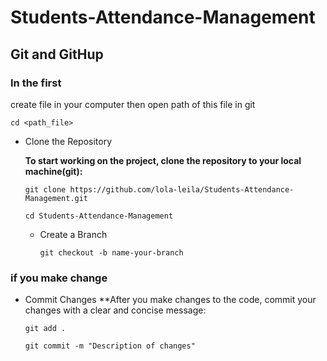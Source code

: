 # Students-Attendance-Management


## Git and GitHup

### In the first
create file in your computer then open path of this file in git 
 ```
cd <path_file>
 ```
- Clone the Repository

  **To start working on the project, clone the repository to your local machine(git):**

  ```
  git clone https://github.com/lola-leila/Students-Attendance-Management.git
  ```
   ```
   cd Students-Attendance-Management
    ```
   - Create a Branch
      ```
     git checkout -b name-your-branch
       ```
 ### if you make change
  - Commit Changes
    **After you make changes to the code, commit your changes with a clear and concise message:
     ```
     git add .
      ```
      ```
      git commit -m "Description of changes"
       ```
